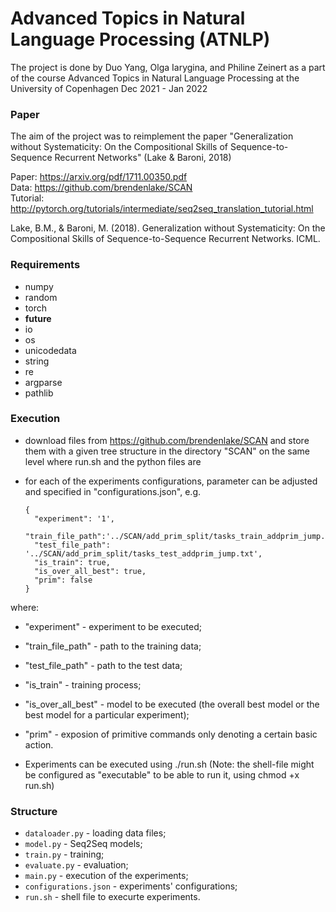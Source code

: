 # Advanced Topics in Natural Language Processing (ATNLP)

The project is done by Duo Yang, Olga Iarygina, and Philine Zeinert as a part of the course Advanced Topics in Natural Language Processing at the University of Copenhagen
Dec 2021 - Jan 2022

### Paper
The aim of the project was to reimplement the paper "Generalization without Systematicity: On the Compositional Skills of Sequence-to-Sequence Recurrent Networks" (Lake & Baroni, 2018) 

Paper: https://arxiv.org/pdf/1711.00350.pdf <br />
Data: https://github.com/brendenlake/SCAN <br />
Tutorial: http://pytorch.org/tutorials/intermediate/seq2seq_translation_tutorial.html <br />

Lake, B.M., & Baroni, M. (2018). Generalization without Systematicity: On the Compositional Skills of Sequence-to-Sequence Recurrent Networks. ICML.

### Requirements
- numpy
- random
- torch
- __future__
- io
- os
- unicodedata
- string
- re
- argparse
- pathlib

### Execution

- download files from https://github.com/brendenlake/SCAN and store them with a given tree structure in the directory "SCAN" on the same level where run.sh and the python files are
- for each of the experiments configurations, parameter can be adjusted and specified in "configurations.json", e.g.

  ```
  {
    "experiment": '1',
    "train_file_path":'../SCAN/add_prim_split/tasks_train_addprim_jump.txt',
    "test_file_path": '../SCAN/add_prim_split/tasks_test_addprim_jump.txt',
    "is_train": true,
    "is_over_all_best": true,
    "prim": false
  }
  ```
where:
  - "experiment" - experiment to be executed;
  - "train_file_path" - path to the training data;
  - "test_file_path" - path to the test data;
  - "is_train" - training process;
  - "is_over_all_best" - model to be executed (the overall best model or the best model for a particular experiment);
  - "prim" - exposion of primitive commands only denoting a certain basic action.
  
  - Experiments can be executed using ./run.sh (Note: the shell-file might be configured as "executable" to be able to run it, using chmod +x run.sh)

### Structure
- `dataloader.py` - loading data files;
- `model.py` - Seq2Seq models;
- `train.py` - training;
- `evaluate.py` - evaluation;
- `main.py` - execution of the experiments;
- `configurations.json` - experiments' configurations;
- `run.sh` - shell file to execurte experiments.


